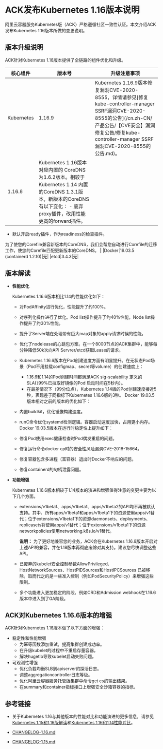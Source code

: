 # ACK发布Kubernetes 1.16版本说明

阿里云容器服务Kubernetes版（ACK）严格遵循社区一致性认证。本文介绍ACK发布Kubernetes 1.16版本所做的变更说明。

## 版本升级说明

ACK针对Kubernetes 1.16版本提供了全链路的组件优化和升级。

|核心组件|版本号|升级注意事项|
|----|---|------|
|Kubernetes|1.16.9|Kubernetes 1.16.9版本修复漏洞CVE-2020-8555，详情请参见[修复kube-controller-manager SSRF漏洞CVE-2020-8555的公告](/cn.zh-CN/产品公告/【CVE安全】漏洞修复公告/修复kube-controller-manager SSRF漏洞CVE-2020-8555的公告.md)。|
|1.16.6|Kubernetes 1.16版本对应内置的 CoreDNS为1.6.2版本。相较于Kubernetes 1.14 内置的CoreDNS 1.3.1版本，新版本的CoreDNS有以下变化： -   废弃proxy插件，改用性能更高的forward插件。
-   默认开启ready插件，作为readiness的检查插件。

为了使您的Corefile兼容新版本的CoreDNS，我们会帮您自动进行Corefile的迁移工作，使您的Corefile匹配更新版本的CoreDNS。 |
|Docker|19.03.5 \(containerd 1.2.10\)|无|
|etcd|3.4.3|无|

## 版本解读

-   **性能优化**

    Kubernetes 1.16.6版本相比1.14的性能优化如下：

    -   对PodAffinity进行优化，性能提升了约100%。
    -   对序列化操作进行了优化。Pod list操作提升了约40%性能，Node list操作提升了约30%性能。
    -   提升了Server端在处理带有巨大map对象的apply请求时候的性能。
    -   优化了nodelease的心跳包方案。在一个8000节点的ACK集群中，能够每分钟降低50k次向API Servrer/etcd获取Lease的请求。
    -   Kubernetes 1.16.6版本在Pod创建速度方面有明显提升。在无状态Pod场景（Pod不用挂载configmap、secret等volume）的创建速度上：
        -   1.16.6和1.14的Pod创建时间都满足ACK sig-scalability 定义的SLA\(（99%已拉取好镜像的Pod 启动时间在5秒内）。
        -   在最差情况下（99分位点），Kubernetes 1.14版的Pod创建速度接近5秒，表现差于同指标下Kubernetes 1.16.6版的3秒。
    Docker 19.03.5版本相对之前的版本的优化如下：

    -   内置buildkit，优化镜像构建速度。
    -   runC命令优化systemd检测逻辑。容器启动速度加快，占用更小内存。
    Docker 19.03.5版本在运行时稳定性上提升如下：

    -   修复Pod使用exec健康检查时Pod偶发重启的问题。
    -   修复运行命令docker cp时的安全性风险漏洞CVE-2018-15664。
    -   修复容器包含多进程（富容器）退出时Docker不响应的问题。
    -   修复containerd的句柄泄露问题。
-   **功能增强**

    Kubernetes 1.16.6版本相较于1.14版本的演进和增强值得注意的变更主要为以下几个方面。

    -   extensions/v1beta1、apps/v1beta1、apps/v1beta2的API均不再被默认支持。其中，所有apps/v1beta1和apps/v1beta1下的资源使用apps/v1替代；位于extensions/v1beta1下的资源daemonsets、deployments、replicasets将使用apps/v1替代；位于extensions/v1beta1下的资源networkpolicies使用networking.k8s.io/v1替代。

        **说明：** 为了更好地兼容您的业务，ACK会在Kubernetes 1.16.6版本开启对上述API的兼容，并在1.18版本再彻底废除对其支持。建议您尽快调整这些API。

    -   已废弃的kubelet安全控制参数AllowPrivileged、HostNetworkSources、HostPIDSources和HostIPCSources 已被移除，取而代之的是一些准入控制（例如PodSecurityPolicy）来增强这些限制。
    -   多个功能进入更加稳定的阶段，例如CRD和Admission webhook在1.16.6版本中进入到了GA阶段。

## ACK对Kubernetes 1.16.6版本的增强

ACK针对Kubernetes 1.16版本做了以下方面的增强：

-   稳定性和性能增强
    -   为幂等函数添加重试，提高集群创建成功率。
    -   在升级kubelet的过程中不重启存量容器。
    -   解决hugetlb导致kubelet启动失败问题。
-   可观测性增强
    -   优化负载均衡SLB到apiserver的探活日志。
    -   调整aggregationcontroller日志等级。
    -   优化阿里云容器服务托管版集群中命令get cs的输出结果。
    -   在summary和container指标接口上增强安全沙箱容器的指标。

## 参考链接

-   关于Kubernetes 1.16与其他版本的性能对比和功能演进的更多信息，请参见[Kubernetes 1.15和1.16版解读](https://yq.aliyun.com/articles/748085?spm=a2c4e.11155435.0.0.5a9a3312R7b0dn)和[Kubernetes 1.16和1.14性能对比](https://yq.aliyun.com/articles/747908?spm=a2c4e.11155435.0.0.5a9a3312R7b0dn)。

-   [CHANGELOG-1.16.md](https://github.com/kubernetes/kubernetes/blob/master/CHANGELOG/CHANGELOG-1.16.md)
-   [CHANGELOG-1.15.md](https://github.com/kubernetes/kubernetes/blob/master/CHANGELOG/CHANGELOG-1.15.md)

